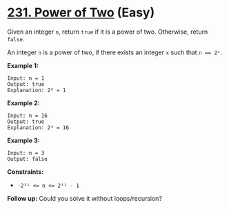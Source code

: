 # [231. Power of Two][link] (Easy)

[link]: https://leetcode.com/problems/power-of-two/

Given an integer `n`, return `true` if it is a power of two. Otherwise, return `false`.

An integer `n` is a power of two, if there exists an integer `x` such that `n == 2ˣ`.

**Example 1:**

```
Input: n = 1
Output: true
Explanation: 2⁰ = 1
```

**Example 2:**

```
Input: n = 16
Output: true
Explanation: 2⁴ = 16
```

**Example 3:**

```
Input: n = 3
Output: false
```

**Constraints:**

- `-2³¹ <= n <= 2³¹ - 1`

**Follow up:** Could you solve it without loops/recursion?

